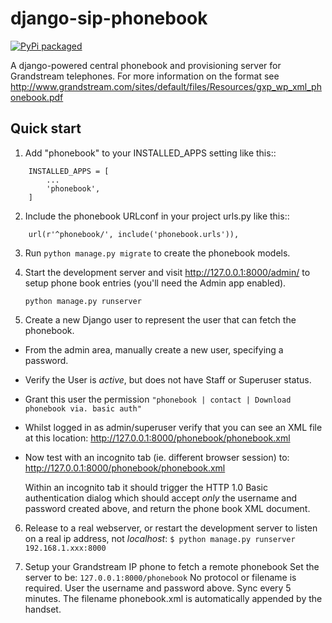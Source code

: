 # django-sip-phonebook
[![PyPi packaged](https://badge.fury.io/py/django-sip-phonebook.svg)](http://badge.fury.io/py/django-sip-phonebook)

A django-powered central phonebook and provisioning server for Grandstream telephones. For more information on the format see http://www.grandstream.com/sites/default/files/Resources/gxp_wp_xml_phonebook.pdf





Quick start
-----------

1. Add "phonebook" to your INSTALLED_APPS setting like this::
```
    INSTALLED_APPS = [
        ...
        'phonebook',
    ]
```
2. Include the phonebook URLconf in your project urls.py like this::
```
    url(r'^phonebook/', include('phonebook.urls')),
```
3. Run `python manage.py migrate` to create the phonebook models.

4. Start the development server and visit http://127.0.0.1:8000/admin/
   to setup phone book entries (you'll need the Admin app enabled).
   
	`python manage.py runserver`

5. Create a new Django user to represent the user that can fetch the phonebook.
  - From the admin area, manually create a new user, specifying a password. 
  - Verify the User is *active*, but does not have Staff or Superuser status.
  - Grant this user the permission `"phonebook | contact | Download phonebook via. basic auth"`

  - Whilst logged in as admin/superuser verify that you can see an XML file at this location: http://127.0.0.1:8000/phonebook/phonebook.xml

  - Now test with an incognito tab (ie. different browser session) to:
	 http://127.0.0.1:8000/phonebook/phonebook.xml

	Within an incognito tab it should trigger the HTTP 1.0 Basic authentication dialog which should accept *only* the username and password created above, and return the phone book XML document.

6.  Release to a real webserver, or restart the development server to listen on a real ip address, not *localhost*:
	`$ python manage.py runserver 192.168.1.xxx:8000`
	
7. Setup your Grandstream IP phone to fetch a remote phonebook 
	Set the server to be:
		`127.0.0.1:8000/phonebook`
	No protocol or filename is required. User the username and password above. Sync every 5 minutes. 
	The filename phonebook.xml is automatically appended by the handset.
